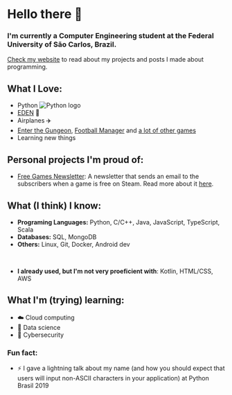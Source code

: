 # Hello there 👋

### I'm currently a Computer Engineering student at the Federal University of São Carlos, Brazil.

[Check my website](https://vccolombo.github.io) to read about my projects and posts I made about programming.

## What I Love:

- Python ![Python logo](https://raw.githubusercontent.com/abranhe/programming-languages-logos/master/src/python/python_24x24.png)
- [EDEN](https://open.spotify.com/artist/1t20wYnTiAT0Bs7H1hv9Wt) :musical_note:
- Airplanes :airplane:
- [Enter the Gungeon](https://store.steampowered.com/app/311690/Enter_the_Gungeon), [Football Manager](https://www.footballmanager.com/) and [a lot of other games](https://steamcommunity.com/id/vccolombo/)
- Learning new things

## Personal projects I'm proud of:

- [Free Games Newsletter](https://www.freegamesnewsletter.tech/): A newsletter that sends an email to the subscribers when a game is free on Steam. Read more about it [here](https://vccolombo.github.io/projects/freegamesnewsletter/).

## What (I think) I know:

- **Programing Languages:** Python, C/C++, Java, JavaScript, TypeScript, Scala
- **Databases:** SQL, MongoDB
- **Others:** Linux, Git, Docker, Android dev

<br>

- **I already used, but I'm not very proeficient with**: Kotlin, HTML/CSS, AWS

## What I'm (trying) learning:

- :cloud: Cloud computing
- :microscope: Data science
- :closed_lock_with_key: Cybersecurity

### Fun fact:
- ⚡ I gave a lightning talk about my name (and how you should expect that users will input non-ASCII characters in your application) at Python Brasil 2019
